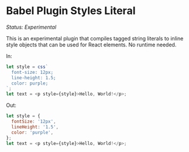 # Babel Plugin Styles Literal

_Status: Experimental_

This is an experimental plugin that compiles tagged string literals to inline
style objects that can be used for React elements. No runtime needed.

In:

```js
let style = css`
  font-size: 12px;
  line-height: 1.5;
  color: purple;
`;
let text = <p style={style}>Hello, World!</p>;
```

Out:

```js
let style = {
  fontSize: '12px',
  lineHeight: '1.5',
  color: 'purple',
};
let text = <p style={style}>Hello, World!</p>;
```
